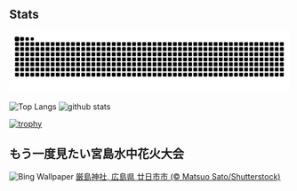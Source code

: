 ## Stats
<picture>
  <source media="(prefers-color-scheme: dark)" srcset="https://raw.githubusercontent.com/ba230t/ba230t/output/github-contribution-grid-snake-dark.svg">
  <source media="(prefers-color-scheme: light)" srcset="https://raw.githubusercontent.com/ba230t/ba230t/output/github-contribution-grid-snake.svg">
  <img alt="github contribution grid snake animation" src="https://raw.githubusercontent.com/ba230t/ba230t/output/github-contribution-grid-snake.svg">
</picture>

<p align="left">
  <img alt="Top Langs" height="150px" src="https://github-readme-stats.vercel.app/api/top-langs/?username=ba230t&layout=compact&theme=transparent" />
  <img alt="github stats" height="150px" src="https://github-readme-stats.vercel.app/api?username=ba230t&theme=transparent" />
</p>

[![trophy](https://github-profile-trophy.vercel.app/?username=ba230t&theme=transparent&column=7)](https://github.com/ryo-ma/github-profile-trophy)


<!-- Bing Wallpaper Start -->
## もう一度見たい宮島水中花火大会
![Bing Wallpaper](https://www.bing.com/th?id=OHR.Fireworks2024_JA-JP2308803408_1920x1080.jpg&rf=LaDigue_1920x1080.jpg&pid=hp)
[厳島神社, 広島県 廿日市市 (© Matsuo Sato/Shutterstock)](https://www.bing.com/search?q=%E5%AE%AE%E5%B3%B6%E6%B0%B4%E4%B8%AD%E8%8A%B1%E7%81%AB%E5%A4%A7%E4%BC%9A&form=hpcapt&filters=HpDate%3a%2220240822_1500%22)
<!-- Bing Wallpaper End -->
